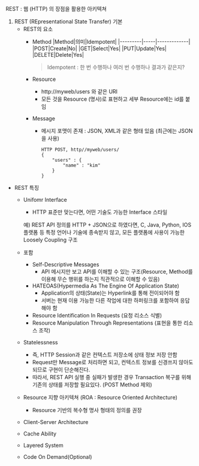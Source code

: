 REST : 웹 (HTTP) 의 장점을 활용한 아키텍쳐

1. REST (REpresentational State Transfer) 기본
	- REST의 요소
		- Method 
			|Method|의미|Idempotent|
			|---------|-----|-------------|
			|POST|Create|No|
			|GET|Select|Yes|
			|PUT|Update|Yes|
			|DELETE|Delete|Yes|

			>Idempotent : 한 번 수행하나 여러 번 수행하나 결과가 같은지?

		- Resource
			- http://myweb/users 와 같은 URI
			- 모든 것을 Resource (명사)로 표현하고 세부 Resource에는 id를 붙임
	
		- Message
			- 메시지 포맷이 존재 : JSON, XML과 같은 형태 있음 (최근에는 JSON을 사용)

				```
				HTTP POST, http//myweb/users/
				{
					"users" : {
						"name" : "kim"
					}
				}
				```

- REST 특징
	- Unifomr Interface
		- HTTP 표준만 맞는다면, 어떤 기술도 가능한 Interface 스타일

		 예) REST API 정의를 HTTP + JSON으로 하였다면, C, Java, Python, IOS 플랫폼 등 특정 언어나 기술에 종속받지 않고, 모든 플랫폼에 사용이 가능한 Loosely Coupling 구조
	- 포함
		- Self-Descriptive Messages
			- API 메시지만 보고 API를 이해할 수 있는 구조(Resource, Method를 이용해 무슨 행위를 하는지 직관적으로 이해할 수 있음)
		- HATEOAS(Hypermedia As The Engine Of Application State)
			- Application의 상태(State)는 Hyperlink를 통해 전이되어야 함
			- 서버는 현재 이용 가능한 다른 작업에 대한 하퍼링크를 포함하여 응답해야 함
		- Resource Identification In Requests (요청 리소스 식별)
		- Resource Manipulation Through Representations (표현을 통한 리소스 조작)
	- Statelessness
		- 즉, HTTP Session과 같은 컨텍스트 저장소에 상태 정보 저장 안함
		- Request만 Message로 처리하면 되고, 컨텍스트 정보를 신경쓰지 않아도 되므로 구현이 단순해진다.
		- 따라서, REST API 실행 중 실패가 발생한 경우 Transaction 복구를 위해 기존의 상태를 저장할 필요있다. (POST Method 제외)
	- Resource 지향 아키텍쳐 (ROA : Resource Oriented Architecture)
		- Resource 기반의 복수형 명사 형태의 정의를 권장
	- Client-Server Architecture
	- Cache Ability
	- Layered System
	- Code On Demand(Optional)